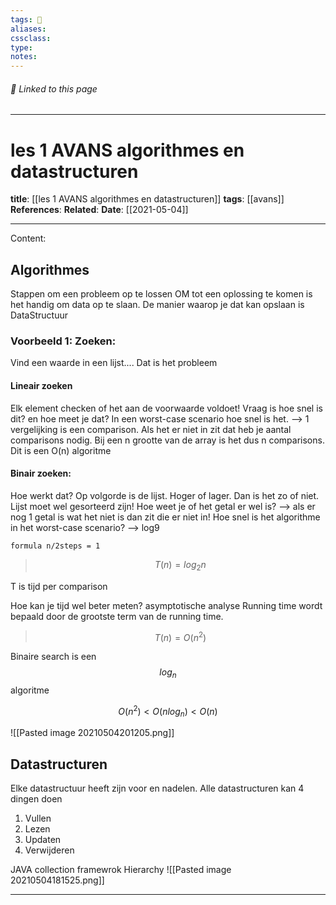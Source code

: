 ```yaml
---
tags: 📝
aliases: 
cssclass:
type:
notes:
---
```

###### 🔗 Linked to this page
---
# les 1 AVANS algorithmes en datastructuren
**title**: [[les 1 AVANS algorithmes en datastructuren]]
**tags**:  [[avans]]
**References**:
**Related**: 
**Date**: [[2021-05-04]]

---
Content:

## Algorithmes
Stappen om een probleem op te lossen
OM tot een oplossing te komen is het handig om data op te slaan. De manier waarop je dat kan opslaan is DataStructuur

### Voorbeeld 1: Zoeken:
Vind een waarde in een lijst.... Dat is het probleem
#### Lineair zoeken
Elk element checken of het aan de voorwaarde voldoet!
Vraag is hoe snel is dit? en hoe meet je dat?
In een worst-case scenario hoe snel is het. --> 1 vergelijking  is een comparison. 
Als het er niet in zit dat heb je aantal comparisons nodig.  Bij een n grootte van de array is het dus n comparisons.
Dit is een O(n) algoritme
#### Binair zoeken:
Hoe werkt dat? Op volgorde is de lijst. Hoger of lager. Dan is het zo of niet. Lijst moet wel gesorteerd zijn!
Hoe weet je of het getal er wel is? --> als er nog 1 getal is wat het niet is dan zit die er niet in!
Hoe snel is het algorithme in het worst-case scenario? --> log9
```mermaid
formula n/2steps = 1
```
> $$T(n) = log_{2}n$$

T is tijd per comparison

Hoe kan je tijd wel beter meten? asymptotische analyse
Running time wordt bepaald door de grootste term van de running time.
>$$T(n) = O(n^2)$$

Binaire search is een $$log_{n}$$ algoritme


$$O(n^2) < O(nlog_{n}) < O(n) $$

![[Pasted image 20210504201205.png]]



## Datastructuren
Elke datastructuur heeft zijn voor en nadelen.
Alle datastructuren kan 4 dingen doen
1. Vullen
2. Lezen
3. Updaten
4. Verwijderen

JAVA collection framewrok Hierarchy
![[Pasted image 20210504181525.png]]



---


